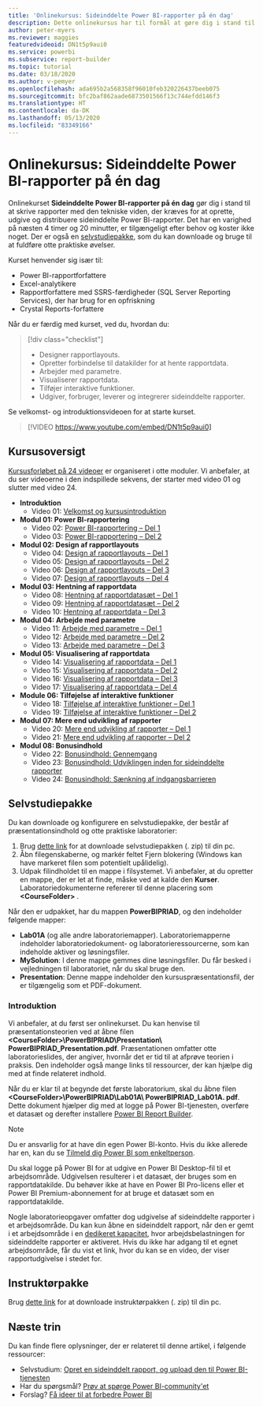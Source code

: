 ```yaml
---
title: 'Onlinekursus: Sideinddelte Power BI-rapporter på én dag'
description: Dette onlinekursus har til formål at gøre dig i stand til at skrive rapporter med den tekniske viden, der kræves for at oprette, udgive og distribuere sideinddelte Power BI-rapporter.
author: peter-myers
ms.reviewer: maggies
featuredvideoid: DN1t5p9aui0
ms.service: powerbi
ms.subservice: report-builder
ms.topic: tutorial
ms.date: 03/18/2020
ms.author: v-pemyer
ms.openlocfilehash: ada695b2a568358f96010feb320226437beeb075
ms.sourcegitcommit: bfc2baf862aade6873501566f13c744efdd146f3
ms.translationtype: HT
ms.contentlocale: da-DK
ms.lasthandoff: 05/13/2020
ms.locfileid: "83349166"
---
```

# <a name="online-course-power-bi-paginated-reports-in-a-day"></a>Onlinekursus: Sideinddelte Power BI-rapporter på én dag

Onlinekurset **Sideinddelte Power BI-rapporter på én dag** gør dig i stand til at skrive rapporter med den tekniske viden, der kræves for at oprette, udgive og distribuere sideinddelte Power BI-rapporter. Det har en varighed på næsten 4 timer og 20 minutter, er tilgængeligt efter behov og koster ikke noget. Der er også en [selvstudiepakke](#self-study-kit), som du kan downloade og bruge til at fuldføre otte praktiske øvelser.

Kurset henvender sig især til:

- Power BI-rapportforfattere
- Excel-analytikere
- Rapportforfattere med SSRS-færdigheder (SQL Server Reporting Services), der har brug for en opfriskning
- Crystal Reports-forfattere

Når du er færdig med kurset, ved du, hvordan du:

> [!div class="checklist"]
> - Designer rapportlayouts.
> - Opretter forbindelse til datakilder for at hente rapportdata.
> - Arbejder med parametre.
> - Visualiserer rapportdata.
> - Tilføjer interaktive funktioner.
> - Udgiver, forbruger, leverer og integrerer sideinddelte rapporter.

Se velkomst- og introduktionsvideoen for at starte kurset.

> [!VIDEO https://www.youtube.com/embed/DN1t5p9aui0]

## <a name="course-outline"></a>Kursusoversigt

[Kursusforløbet på 24 videoer](https://www.youtube.com/playlist?list=PL1N57mwBHtN1icIhpjQOaRL8r9G-wytpT) er organiseret i otte moduler. Vi anbefaler, at du ser videoerne i den indspillede sekvens, der starter med video 01 og slutter med video 24.

- **Introduktion**
  - Video 01: [Velkomst og kursusintroduktion](https://www.youtube.com/watch?v=DN1t5p9aui0&list=PL1N57mwBHtN1icIhpjQOaRL8r9G-wytpT)
- **Modul 01: Power BI-rapportering**
  - Video 02: [Power BI-rapportering – Del 1](https://www.youtube.com/watch?v=s6Amctk3Z_g&list=PL1N57mwBHtN1icIhpjQOaRL8r9G-wytpT)
  - Video 03: [Power BI-rapportering – Del 2](https://www.youtube.com/watch?v=jXTiYJKw1Rs&list=PL1N57mwBHtN1icIhpjQOaRL8r9G-wytpT)
- **Modul 02: Design af rapportlayouts**
  - Video 04: [Design af rapportlayouts – Del 1](https://www.youtube.com/watch?v=EjHANN3rGNs&list=PL1N57mwBHtN1icIhpjQOaRL8r9G-wytpT)
  - Video 05: [Design af rapportlayouts – Del 2](https://www.youtube.com/watch?v=2CZIrJU_HZU&list=PL1N57mwBHtN1icIhpjQOaRL8r9G-wytpT)
  - Video 06: [Design af rapportlayouts – Del 3](https://www.youtube.com/watch?v=eaFFzkT6pxE&list=PL1N57mwBHtN1icIhpjQOaRL8r9G-wytpT)
  - Video 07: [Design af rapportlayouts – Del 4](https://www.youtube.com/watch?v=0z576TI27Vg&list=PL1N57mwBHtN1icIhpjQOaRL8r9G-wytpT)
- **Modul 03: Hentning af rapportdata**
  - Video 08: [Hentning af rapportdatasæt – Del 1](https://www.youtube.com/watch?v=SHGTTYXtio0&list=PL1N57mwBHtN1icIhpjQOaRL8r9G-wytpT)
  - Video 09: [Hentning af rapportdatasæt – Del 2](https://www.youtube.com/watch?v=1Dzd9wb7XUY&list=PL1N57mwBHtN1icIhpjQOaRL8r9G-wytpT)
  - Video 10: [Hentning af rapportdata – Del 3](https://www.youtube.com/watch?v=OFXG7sl5L2o&list=PL1N57mwBHtN1icIhpjQOaRL8r9G-wytpT)
- **Modul 04: Arbejde med parametre**
  - Video 11: [Arbejde med parametre – Del 1](https://www.youtube.com/watch?v=o7WaK88kheA&list=PL1N57mwBHtN1icIhpjQOaRL8r9G-wytpT)
  - Video 12: [Arbejde med parametre – Del 2](https://www.youtube.com/watch?v=okj6wO72clQ&list=PL1N57mwBHtN1icIhpjQOaRL8r9G-wytpT)
  - Video 13: [Arbejde med parametre – Del 3](https://www.youtube.com/watch?v=13-6sWIRD74&list=PL1N57mwBHtN1icIhpjQOaRL8r9G-wytpT)
- **Modul 05: Visualisering af rapportdata**
  - Video 14: [Visualisering af rapportdata – Del 1](https://www.youtube.com/watch?v=b4TxBBtOWSw&list=PL1N57mwBHtN1icIhpjQOaRL8r9G-wytpT)
  - Video 15: [Visualisering af rapportdata – Del 2](https://www.youtube.com/watch?v=JhEa_TugXeE&list=PL1N57mwBHtN1icIhpjQOaRL8r9G-wytpT)
  - Video 16: [Visualisering af rapportdata – Del 3](https://www.youtube.com/watch?v=dliLsRvQB-c&list=PL1N57mwBHtN1icIhpjQOaRL8r9G-wytpT)
  - Video 17: [Visualisering af rapportdata – Del 4](https://www.youtube.com/watch?v=5yHxuRRP_eU&list=PL1N57mwBHtN1icIhpjQOaRL8r9G-wytpT)
- **Module 06: Tilføjelse af interaktive funktioner**
  - Video 18: [Tilføjelse af interaktive funktioner – Del 1](https://www.youtube.com/watch?v=LInMHpTEaI0&list=PL1N57mwBHtN1icIhpjQOaRL8r9G-wytpT)
  - Video 19: [Tilføjelse af interaktive funktioner – Del 2](https://www.youtube.com/watch?v=b_pr1xsbRJc&list=PL1N57mwBHtN1icIhpjQOaRL8r9G-wytpT)
- **Modul 07: Mere end udvikling af rapporter**
  - Video 20: [Mere end udvikling af rapporter – Del 1](https://www.youtube.com/watch?v=1CgDVDslwvs&list=PL1N57mwBHtN1icIhpjQOaRL8r9G-wytpT)
  - Video 21: [Mere end udvikling af rapporter – Del 2](https://www.youtube.com/watch?v=KRwtl7h0ynI&list=PL1N57mwBHtN1icIhpjQOaRL8r9G-wytpT)
- **Modul 08: Bonusindhold**
  - Video 22: [Bonusindhold: Gennemgang](https://www.youtube.com/watch?v=w5zlJ8BodxI&list=PL1N57mwBHtN1icIhpjQOaRL8r9G-wytpT)
  - Video 23: [Bonusindhold: Udviklingen inden for sideinddelte rapporter](https://www.youtube.com/watch?v=pevpai65MvY&list=PL1N57mwBHtN1icIhpjQOaRL8r9G-wytpT)
  - Video 24: [Bonusindhold: Sænkning af indgangsbarrieren](https://www.youtube.com/watch?v=vu32LfckCt8&list=PL1N57mwBHtN1icIhpjQOaRL8r9G-wytpT)

## <a name="self-study-kit"></a>Selvstudiepakke

Du kan downloade og konfigurere en selvstudiepakke, der består af præsentationsindhold og otte praktiske laboratorier:

1. Brug [dette link](https://aka.ms/priad-student) for at downloade selvstudiepakken (. zip) til din pc.
1. Åbn filegenskaberne, og markér feltet Fjern blokering (Windows kan have markeret filen som potentielt upålidelig).
1. Udpak filindholdet til en mappe i filsystemet. Vi anbefaler, at du opretter en mappe, der er let at finde, måske ved at kalde den **Kurser**. Laboratoriedokumenterne refererer til denne placering som **&lt;CourseFolder&gt;** .

Når den er udpakket, har du mappen **PowerBIPRIAD**, og den indeholder følgende mapper:

- **Lab01A** (og alle andre laboratoriemapper). Laboratoriemapperne indeholder laboratoriedokument- og laboratorieressourcerne, som kan indeholde aktiver og løsningsfiler.
- **MySolution**: I denne mappe gemmes dine løsningsfiler. Du får besked i vejledningen til laboratoriet, når du skal bruge den.
- **Presentation**: Denne mappe indeholder den kursuspræsentationsfil, der er tilgængelig som et PDF-dokument.

### <a name="getting-started"></a>Introduktion

Vi anbefaler, at du først ser onlinekurset. Du kan henvise til præsentationsteorien ved at åbne filen **&lt;CourseFolder&gt;\PowerBIPRIAD\Presentation\ PowerBIPRIAD_Presentation.pdf**. Præsentationen omfatter otte laboratorieslides, der angiver, hvornår det er tid til at afprøve teorien i praksis. Den indeholder også mange links til ressourcer, der kan hjælpe dig med at finde relateret indhold.

Når du er klar til at begynde det første laboratorium, skal du åbne filen **&lt;CourseFolder&gt;\PowerBIPRIAD\Lab01A\ PowerBIPRIAD_Lab01A. pdf**. Dette dokument hjælper dig med at logge på Power BI-tjenesten, overføre et datasæt og derefter installere [Power BI Report Builder](report-builder-power-bi.md).

> [!NOTE]
> Du er ansvarlig for at have din egen Power BI-konto. Hvis du ikke allerede har en, kan du se [Tilmeld dig Power BI som enkeltperson](../fundamentals/service-self-service-signup-for-power-bi.md).
>
> Du skal logge på Power BI for at udgive en Power BI Desktop-fil til et arbejdsområde. Udgivelsen resulterer i et datasæt, der bruges som en rapportdatakilde. Du behøver ikke at have en Power BI Pro-licens eller et Power BI Premium-abonnement for at bruge et datasæt som en rapportdatakilde.
>
> Nogle laboratorieopgaver omfatter dog udgivelse af sideinddelte rapporter i et arbejdsområde. Du kan kun åbne en sideinddelt rapport, når den er gemt i et arbejdsområde i en [dedikeret kapacitet](../admin/service-premium-what-is.md#dedicated-capacities), hvor arbejdsbelastningen for sideinddelte rapporter er aktiveret. Hvis du ikke har adgang til et egnet arbejdsområde, får du vist et link, hvor du kan se en video, der viser rapportudgivelse i stedet for.

## <a name="instructor-kit"></a>Instruktørpakke

Brug [dette link](https://aka.ms/priad-instructor) for at downloade instruktørpakken (. zip) til din pc.

## <a name="next-steps"></a>Næste trin

Du kan finde flere oplysninger, der er relateret til denne artikel, i følgende ressourcer:

- Selvstudium: [Opret en sideinddelt rapport, og upload den til Power BI-tjenesten](paginated-reports-quickstart-aw.md)
- Har du spørgsmål? [Prøv at spørge Power BI-community'et](https://community.powerbi.com/)
- Forslag? [Få ideer til at forbedre Power BI](https://ideas.powerbi.com/)
